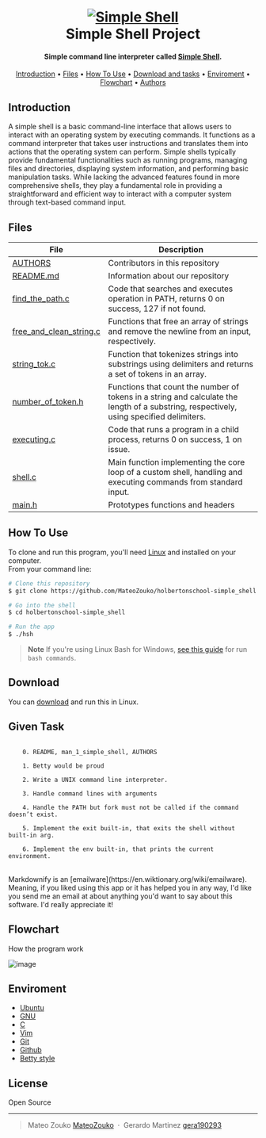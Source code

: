 
<h1 align="center">
  <br>
  <a href="/"><img src="https://i.imgur.com/T3b8InR.png" alt="Simple Shell"></a>
  <br>
  Simple Shell Project
  <br>
</h1>

<h4 align="center">Simple command line interpreter called <a href="https://en.wikipedia.org/wiki/Shell_(computing)" target="_blank">Simple Shell</a>.</h4>

<p align="center">
  <a href="#introduction">Introduction</a> •
  <a href="#files">Files</a> •
  <a href="#how-to-use">How To Use</a> •
  <a href="#download">Download and tasks</a> •
  <a href="#enviroment">Enviroment</a> •
  <a href="#flowchart">Flowchart</a> •
  <a href="#license">Authors</a>
</p>

## Introduction
A simple shell is a basic command-line interface that allows users to interact with an operating system by executing commands. It functions as a command interpreter that takes user instructions and translates them into actions that the operating system can perform. Simple shells typically provide fundamental functionalities such as running programs, managing files and directories, displaying system information, and performing basic manipulation tasks. While lacking the advanced features found in more comprehensive shells, they play a fundamental role in providing a straightforward and efficient way to interact with a computer system through text-based command input.

  ## Files
|File|Description|
|---|---|
|[AUTHORS](https://github.com/MateoZouko/holbertonschool-simple_shell/blob/main/AUTHORS)|Contributors in this repository|
|[README.md](https://github.com/MateoZouko/holbertonschool-simple_shell/blob/main/README.md)|Information about our repository|
|[find_the_path.c](https://github.com/MateoZouko/holbertonschool-simple_shell/blob/main/finding_the_path.c)|Code that searches and executes operation in PATH, returns 0 on success, 127 if not found.|
|[free_and_clean_string.c](https://github.com/MateoZouko/holbertonschool-simple_shell/blob/main/free_and_clean_string.c)|Functions that free an array of strings and remove the newline from an input, respectively.|
|[string_tok.c](https://github.com/MateoZouko/holbertonschool-simple_shell/blob/main/string_tok.c)|Function that tokenizes strings into substrings using delimiters and returns a set of tokens in an array.|
|[number_of_token.h](https://github.com/MateoZouko/holbertonschool-simple_shell/blob/main/number_of_token.c)|Functions that count the number of tokens in a string and calculate the length of a substring, respectively, using specified delimiters.|
|[executing.c](https://github.com/MateoZouko/holbertonschool-simple_shell/blob/main/executing.c)|Code that runs a program in a child process, returns 0 on success, 1 on issue.||
|[shell.c](https://github.com/MateoZouko/holbertonschool-simple_shell/blob/main/shell.c)|Main function implementing the core loop of a custom shell, handling and executing commands from standard input.|
|[main.h](https://github.com/MateoZouko/holbertonschool-simple_shell/blob/main/main.h)|Prototypes functions and headers|

## How To Use

To clone and run this program, you'll need [Linux](https://www.google.com/search?client=firefox-b-d&q=install+linux+in+my+pc) and installed on your computer. <br>
From your command line:

```bash
# Clone this repository
$ git clone https://github.com/MateoZouko/holbertonschool-simple_shell.git

# Go into the shell
$ cd holbertonschool-simple_shell

# Run the app
$ ./hsh
```

> **Note**
> If you're using Linux Bash for Windows, [see this guide](https://www.howtogeek.com/261575/how-to-run-graphical-linux-desktop-applications-from-windows-10s-bash-shell/) for run `bash commands`.


## Download

You can [download](https://github.com/MateoZouko/holbertonschool-simple_shell/archive/refs/heads/main.zip) and run this in Linux.

## Given Task

<code>
    0. README, man_1_simple_shell, AUTHORS <br>
    1. Betty would be proud <br>
    2. Write a UNIX command line interpreter. <br>
    3. Handle command lines with arguments <br>
    4. Handle the PATH but fork must not be called if the command doesn’t exist. <br>
    5. Implement the exit built-in, that exits the shell without built-in arg. <br>
    6. Implement the env built-in, that prints the current environment. <br>
</code>
<br>
Markdownify is an [emailware](https://en.wiktionary.org/wiki/emailware). Meaning, if you liked using this app or it has helped you in any way, I'd like you send me an email at <bullredeyes@gmail.com> about anything you'd want to say about this software. I'd really appreciate it!

## Flowchart

How the program work

![image](https://user-images.githubusercontent.com/135637635/261515890-fb16ece9-dfac-42bb-8fc4-29edb882d909.jpg)

## Enviroment

- [Ubuntu](https://ubuntu.com/)
- [GNU](https://www.gnu.org/software/bash/)
- [C](https://www.cprogramming.com/)
- [Vim](https://www.vim.org/)
- [Git](https://git-scm.com/)
- [Github](https://github.com)
- [Betty style](https://github.com/holbertonschool/Betty/wiki)

## License

Open Source

---

> Mateo Zouko [MateoZouko](https://github.com/MateoZouko) &nbsp;&middot;&nbsp;
> Gerardo Martinez [gera190293](https://github.com/gera190293)

